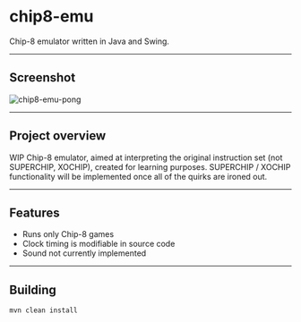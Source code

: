 # chip8-emu
Chip-8 emulator written in Java and Swing.

---

## Screenshot
![chip8-emu-pong](https://github.com/user-attachments/assets/77342bca-5705-4bfc-98f1-b3d59ca072db)

---

## Project overview

WIP Chip-8 emulator, aimed at interpreting the original instruction set (not SUPERCHIP, XOCHIP), created for learning purposes. SUPERCHIP / XOCHIP functionality will be implemented once all of the quirks are ironed out.

---

## Features

- Runs only Chip-8 games
- Clock timing is modifiable in source code
- Sound not currently implemented

---

## Building

```
mvn clean install
```
